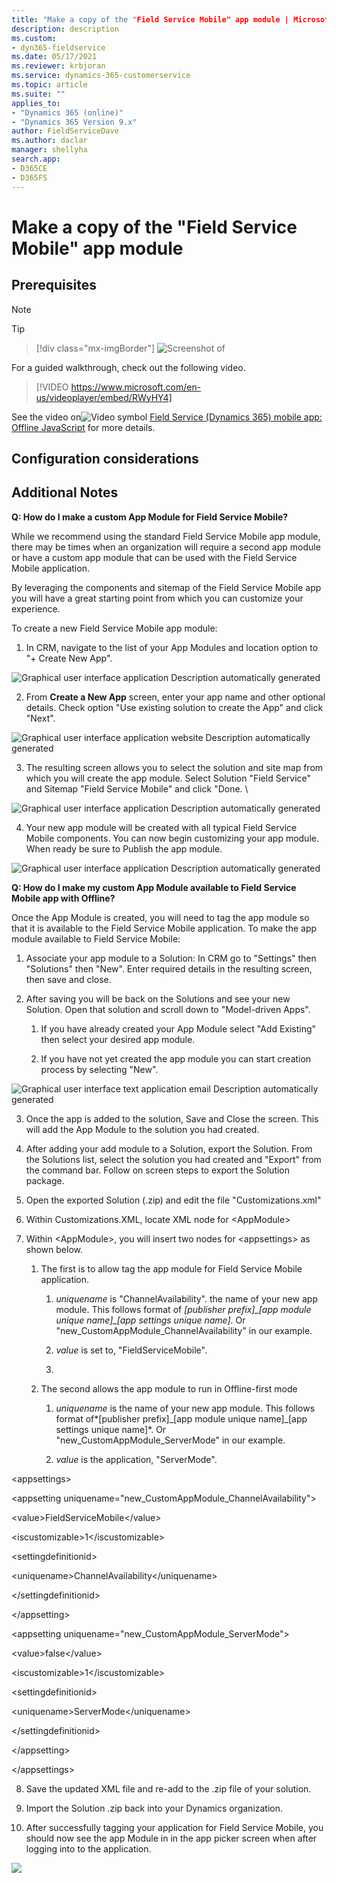 ```yaml
---
title: "Make a copy of the "Field Service Mobile" app module | MicrosoftDocs"
description: description
ms.custom:
- dyn365-fieldservice
ms.date: 05/17/2021
ms.reviewer: krbjoran
ms.service: dynamics-365-customerservice
ms.topic: article
ms.suite: ""
applies_to:
- "Dynamics 365 (online)"
- "Dynamics 365 Version 9.x"
author: FieldServiceDave
ms.author: daclar
manager: shellyha
search.app:
- D365CE
- D365FS
---
```


# Make a copy of the "Field Service Mobile" app module
## Prerequisites
> [!Note]
>

>[!TIP] 
> 


> [!div class="mx-imgBorder"]
> ![Screenshot of ](./media/.png)

For a guided walkthrough, check out the following video.

> [!VIDEO 
https://www.microsoft.com/en-us/videoplayer/embed/RWyHY4]

See the video on![Video symbol](../field-service/media/video-icon.png "Video symbol") [Field Service (Dynamics 365) mobile app: Offline JavaScript](https://youtu.be/tUdL5YZA29A) for more details.


## Configuration considerations
## Additional Notes



**Q: How do I make a custom App Module for Field Service Mobile?**

While we recommend using the standard Field Service Mobile app module, there may be times when an organization will require a second app module or have a custom app module that can be used with the Field Service Mobile application.

By leveraging the components and sitemap of the Field Service Mobile app you will have a great starting point from which you can customize your experience.

To create a new Field Service Mobile app module:

1.  In CRM, navigate to the list of your App Modules and location option to "+ Create New App".

![Graphical user interface  application Description automatically generated](media/image1.png)

2.  From **Create a New App** screen, enter your app name and other optional details. Check option "Use existing solution to create the App" and click "Next".

![Graphical user interface  application  website Description automatically generated](media/image2.png)

3.  The resulting screen allows you to select the solution and site map from which you will create the app module. Select Solution "Field Service" and Sitemap "Field Service Mobile" and click "Done. \\

![Graphical user interface  application Description automatically generated](media/image3.png)

4.  Your new app module will be created with all typical Field Service Mobile components. You can now begin customizing your app module. When ready be sure to Publish the app module.

![Graphical user interface  application Description automatically generated](media/image4.png)

**Q: How do I make my custom App Module available to Field Service Mobile app with Offline?**

Once the App Module is created, you will need to tag the app module so that it is available to the Field Service Mobile application. To make the app module available to Field Service Mobile:

1.  Associate your app module to a Solution: In CRM go to "Settings" then "Solutions" then "New". Enter required details in the resulting screen, then save and close.

2.  After saving you will be back on the Solutions and see your new Solution. Open that solution and scroll down to "Model-driven Apps".

    1.  If you have already created your App Module select "Add Existing" then select your desired app module.

    2.  If you have not yet created the app module you can start creation process by selecting "New".

![Graphical user interface  text  application  email Description automatically generated](media/image5.png)

3.  Once the app is added to the solution, Save and Close the screen. This will add the App Module to the solution you had created.

4.  After adding your add module to a Solution, export the Solution. From the Solutions list, select the solution you had created and "Export" from the command bar. Follow on screen steps to export the Solution package.

5.  Open the exported Solution (.zip) and edit the file "Customizations.xml"

6.  Within Customizations.XML, locate XML node for &lt;AppModule&gt;

7.  Within &lt;AppModule&gt;, you will insert two nodes for &lt;appsettings&gt; as shown below.

    1.  The first is to allow tag the app module for Field Service Mobile application.

        1.  *uniquename* is "ChannelAvailability". the name of your new app module. This follows format of *\[publisher prefix\]\_\[app module unique name\]\_\[app settings unique name\]*. Or "new\_CustomAppModule\_ChannelAvailability" in our example.

        2.  *value* is set to, "FieldServiceMobile".

        3.  

    2.  The second allows the app module to run in Offline-first mode

        1.  *uniquename* is the name of your new app module. This follows format of*\[publisher prefix\]\_\[app module unique name\]\_\[app settings unique name\]*. Or "new\_CustomAppModule\_ServerMode" in our example.

        2.  *value* is the application, "ServerMode".

&lt;appsettings&gt;

&lt;appsetting uniquename="new\_CustomAppModule\_ChannelAvailability"&gt;

&lt;value&gt;FieldServiceMobile&lt;/value&gt;

&lt;iscustomizable&gt;1&lt;/iscustomizable&gt;

&lt;settingdefinitionid&gt;

&lt;uniquename&gt;ChannelAvailability&lt;/uniquename&gt;

&lt;/settingdefinitionid&gt;

&lt;/appsetting&gt;

&lt;appsetting uniquename="new\_CustomAppModule\_ServerMode"&gt;

&lt;value&gt;false&lt;/value&gt;

&lt;iscustomizable&gt;1&lt;/iscustomizable&gt;

&lt;settingdefinitionid&gt;

&lt;uniquename&gt;ServerMode&lt;/uniquename&gt;

&lt;/settingdefinitionid&gt;

&lt;/appsetting&gt;

&lt;/appsettings&gt;

8.  Save the updated XML file and re-add to the .zip file of your solution.

9.  Import the Solution .zip back into your Dynamics organization.

10. After successfully tagging your application for Field Service Mobile, you should now see the app Module in in the app picker screen when after logging into to the application.

![](media/image6.png)

